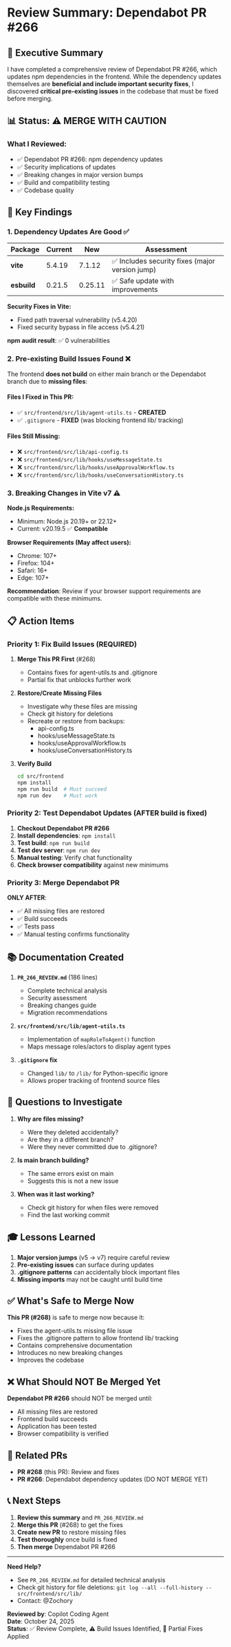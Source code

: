 # Review Summary: Dependabot PR #266

## 🎯 Executive Summary

I have completed a comprehensive review of Dependabot PR #266, which updates npm dependencies in the frontend. While the dependency updates themselves are **beneficial and include important security fixes**, I discovered **critical pre-existing issues** in the codebase that must be fixed before merging.

## 📊 Status: ⚠️ MERGE WITH CAUTION

### What I Reviewed:
- ✅ Dependabot PR #266: npm dependency updates
- ✅ Security implications of updates
- ✅ Breaking changes in major version bumps
- ✅ Build and compatibility testing
- ✅ Codebase quality

## 🔑 Key Findings

### 1. Dependency Updates Are Good ✅

| Package | Current | New | Assessment |
|---------|---------|-----|------------|
| **vite** | 5.4.19 | 7.1.12 | ✅ Includes security fixes (major version jump) |
| **esbuild** | 0.21.5 | 0.25.11 | ✅ Safe update with improvements |

**Security Fixes in Vite:**
- Fixed path traversal vulnerability (v5.4.20)
- Fixed security bypass in file access (v5.4.21)

**npm audit result**: ✅ 0 vulnerabilities

### 2. Pre-existing Build Issues Found ❌

The frontend **does not build** on either main branch or the Dependabot branch due to **missing files**:

#### Files I Fixed in This PR:
- ✅ `src/frontend/src/lib/agent-utils.ts` - **CREATED**
- ✅ `.gitignore` - **FIXED** (was blocking frontend lib/ tracking)

#### Files Still Missing:
- ❌ `src/frontend/src/lib/api-config.ts`
- ❌ `src/frontend/src/lib/hooks/useMessageState.ts`
- ❌ `src/frontend/src/lib/hooks/useApprovalWorkflow.ts`
- ❌ `src/frontend/src/lib/hooks/useConversationHistory.ts`

### 3. Breaking Changes in Vite v7 ⚠️

**Node.js Requirements:**
- Minimum: Node.js 20.19+ or 22.12+
- Current: v20.19.5 ✅ **Compatible**

**Browser Requirements (May affect users):**
- Chrome: 107+
- Firefox: 104+
- Safari: 16+
- Edge: 107+

**Recommendation**: Review if your browser support requirements are compatible with these minimums.

## 📋 Action Items

### Priority 1: Fix Build Issues (REQUIRED)

1. **Merge This PR First** (#268)
   - Contains fixes for agent-utils.ts and .gitignore
   - Partial fix that unblocks further work

2. **Restore/Create Missing Files**
   - Investigate why these files are missing
   - Check git history for deletions
   - Recreate or restore from backups:
     - api-config.ts
     - hooks/useMessageState.ts
     - hooks/useApprovalWorkflow.ts
     - hooks/useConversationHistory.ts

3. **Verify Build**
   ```bash
   cd src/frontend
   npm install
   npm run build  # Must succeed
   npm run dev    # Must work
   ```

### Priority 2: Test Dependabot Updates (AFTER build is fixed)

1. **Checkout Dependabot PR #266**
2. **Install dependencies**: `npm install`
3. **Test build**: `npm run build`
4. **Test dev server**: `npm run dev`
5. **Manual testing**: Verify chat functionality
6. **Check browser compatibility** against new minimums

### Priority 3: Merge Dependabot PR

**ONLY AFTER**:
- ✅ All missing files are restored
- ✅ Build succeeds
- ✅ Tests pass
- ✅ Manual testing confirms functionality

## 📚 Documentation Created

1. **`PR_266_REVIEW.md`** (186 lines)
   - Complete technical analysis
   - Security assessment
   - Breaking changes guide
   - Migration recommendations

2. **`src/frontend/src/lib/agent-utils.ts`**
   - Implementation of `mapRoleToAgent()` function
   - Maps message roles/actors to display agent types

3. **`.gitignore` fix**
   - Changed `lib/` to `/lib/` for Python-specific ignore
   - Allows proper tracking of frontend source files

## 🤔 Questions to Investigate

1. **Why are files missing?**
   - Were they deleted accidentally?
   - Are they in a different branch?
   - Were they never committed due to .gitignore?

2. **Is main branch building?**
   - The same errors exist on main
   - Suggests this is not a new issue

3. **When was it last working?**
   - Check git history for when files were removed
   - Find the last working commit

## 🎓 Lessons Learned

1. **Major version jumps** (v5 → v7) require careful review
2. **Pre-existing issues** can surface during updates
3. **.gitignore patterns** can accidentally block important files
4. **Missing imports** may not be caught until build time

## ✅ What's Safe to Merge Now

**This PR (#268)** is safe to merge now because it:
- Fixes the agent-utils.ts missing file issue
- Fixes the .gitignore pattern to allow frontend lib/ tracking
- Contains comprehensive documentation
- Introduces no new breaking changes
- Improves the codebase

## ❌ What Should NOT Be Merged Yet

**Dependabot PR #266** should NOT be merged until:
- All missing files are restored
- Frontend build succeeds
- Application has been tested
- Browser compatibility is verified

## 🔗 Related PRs

- **PR #268** (this PR): Review and fixes
- **PR #266**: Dependabot dependency updates (DO NOT MERGE YET)

## 📞 Next Steps

1. **Review this summary** and `PR_266_REVIEW.md`
2. **Merge this PR** (#268) to get the fixes
3. **Create new PR** to restore missing files
4. **Test thoroughly** once build is fixed
5. **Then merge** Dependabot PR #266

---

**Need Help?**
- See `PR_266_REVIEW.md` for detailed technical analysis
- Check git history for file deletions: `git log --all --full-history -- src/frontend/src/lib/`
- Contact: @Zochory

**Reviewed by**: Copilot Coding Agent  
**Date**: October 24, 2025  
**Status**: ✅ Review Complete, ⚠️ Build Issues Identified, 🔧 Partial Fixes Applied
